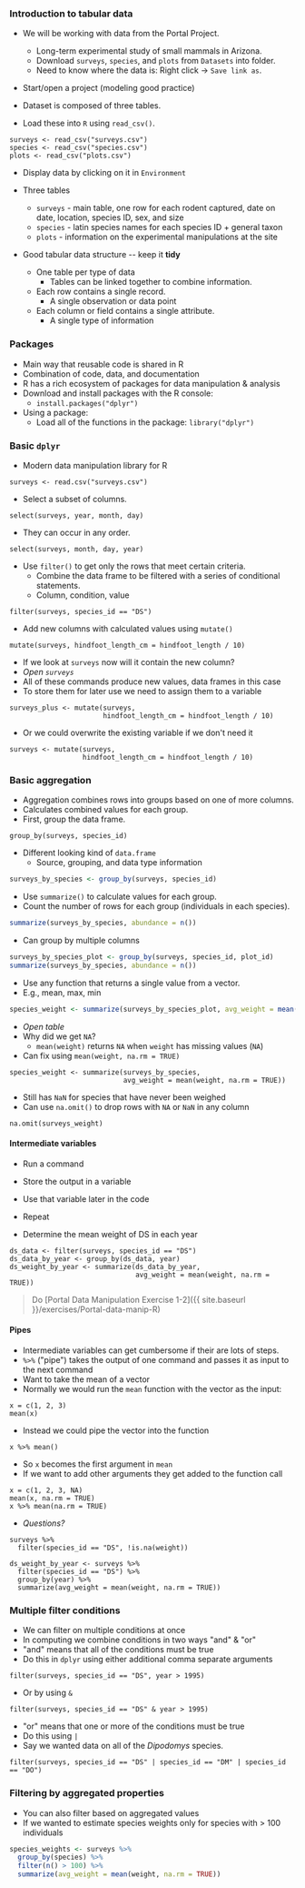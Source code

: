 ### Introduction to tabular data

* We will be working with data from the Portal Project.
    * Long-term experimental study of small mammals in Arizona.
    * Download `surveys`, `species`, and `plots` from `Datasets` into folder.
    * Need to know where the data is: Right click -> `Save link as`.

* Start/open a project (modeling good practice)

* Dataset is composed of three tables.
* Load these into `R` using `read_csv()`.

```
surveys <- read_csv("surveys.csv")
species <- read_csv("species.csv")
plots <- read_csv("plots.csv")
```

* Display data by clicking on it in `Environment`
* Three tables
    * `surveys` - main table, one row for each rodent captured, date on date,
      location, species ID, sex, and size
    * `species` - latin species names for each species ID + general taxon
    * `plots` - information on the experimental manipulations at the site

* Good tabular data structure -- keep it **tidy**
    * One table per type of data
        * Tables can be linked together to combine information.
    * Each row contains a single record.
        * A single observation or data point
    * Each column or field contains a single attribute.
        * A single type of information

### Packages

* Main way that reusable code is shared in R
* Combination of code, data, and documentation
* R has a rich ecosystem of packages for data manipulation & analysis
* Download and install packages with the R console:
    * `install.packages("dplyr")`
* Using a package:
    * Load all of the functions in the package: `library("dplyr")`

### Basic `dplyr`

* Modern data manipulation library for R

```
surveys <- read.csv("surveys.csv")
```

* Select a subset of columns.

```
select(surveys, year, month, day)
```

* They can occur in any order.

```
select(surveys, month, day, year)
```

* Use `filter()` to get only the rows that meet certain criteria.
    * Combine the data frame to be filtered with a series of conditional statements.
    * Column, condition, value
  
```
filter(surveys, species_id == "DS")
```

* Add new columns with calculated values using `mutate()`

```
mutate(surveys, hindfoot_length_cm = hindfoot_length / 10)
```

* If we look at `surveys` now will it contain the new column?
* *Open `surveys`*
* All of these commands produce new values, data frames in this case
* To store them for later use we need to assign them to a variable

```
surveys_plus <- mutate(surveys,
                       hindfoot_length_cm = hindfoot_length / 10)
```

* Or we could overwrite the existing variable if we don't need it

```
surveys <- mutate(surveys,
                  hindfoot_length_cm = hindfoot_length / 10)
```

### Basic aggregation

* Aggregation combines rows into groups based on one of more columns.
* Calculates combined values for each group.
* First, group the data frame.

```
group_by(surveys, species_id)
```

* Different looking kind of `data.frame`
    * Source, grouping, and data type information

```r
surveys_by_species <- group_by(surveys, species_id)
```

* Use `summarize()` to calculate values for each group.
* Count the number of rows for each group (individuals in each species).

```r
summarize(surveys_by_species, abundance = n())
```

* Can group by multiple columns

```r
surveys_by_species_plot <- group_by(surveys, species_id, plot_id)
summarize(surveys_by_species, abundance = n())
```

* Use any function that returns a single value from a vector.
* E.g., mean, max, min

```r
species_weight <- summarize(surveys_by_species_plot, avg_weight = mean(weight))
```

* *Open table*
* Why did we get `NA`?
    * `mean(weight)` returns `NA` when `weight` has missing values (`NA`)
* Can fix using `mean(weight, na.rm = TRUE)`

```
species_weight <- summarize(surveys_by_species,
                            avg_weight = mean(weight, na.rm = TRUE))
```

* Still has `NaN` for species that have never been weighed
* Can use `na.omit()` to drop rows with `NA` or `NaN` in any column

```
na.omit(surveys_weight)
```

#### Intermediate variables

* Run a command
* Store the output in a variable
* Use that variable later in the code
* Repeat

* Determine the mean weight of DS in each year

```
ds_data <- filter(surveys, species_id == "DS")
ds_data_by_year <- group_by(ds_data, year)
ds_weight_by_year <- summarize(ds_data_by_year,
                               avg_weight = mean(weight, na.rm = TRUE))
```

> Do [Portal Data Manipulation Exercise 1-2]({{ site.baseurl }}/exercises/Portal-data-manip-R)

#### Pipes

* Intermediate variables can get cumbersome if their are lots of steps.
* `%>%` ("pipe") takes the output of one command and passes it as input to the
  next command
* Want to take the mean of a vector
* Normally we would run the `mean` function with the vector as the input:

```
x = c(1, 2, 3)
mean(x)
```

* Instead we could pipe the vector into the function

```
x %>% mean()
```

* So `x` becomes the first argument in `mean`
* If we want to add other arguments they get added to the function call

```
x = c(1, 2, 3, NA)
mean(x, na.rm = TRUE)
x %>% mean(na.rm = TRUE)
```

* *Questions?*

```
surveys %>%
  filter(species_id == "DS", !is.na(weight))
```

```
ds_weight_by_year <- surveys %>%
  filter(species_id == "DS") %>%
  group_by(year) %>%
  summarize(avg_weight = mean(weight, na.rm = TRUE))
```

### Multiple filter conditions

* We can filter on multiple conditions at once
* In computing we combine conditions in two ways "and" & "or"
* "and" means that all of the conditions must be true
* Do this in `dplyr` using either additional comma separate arguments

```
filter(surveys, species_id == "DS", year > 1995)
```

* Or by using `&`

```
filter(surveys, species_id == "DS" & year > 1995)
```

* "or" means that one or more of the conditions must be true
* Do this using `|`
* Say we wanted data on all of the *Dipodomys* species.

```
filter(surveys, species_id == "DS" | species_id == "DM" | species_id == "DO")
```

### Filtering by aggregated properties

* You can also filter based on aggregated values
* If we wanted to estimate species weights only for species with > 100 individuals

```r
species_weights <- surveys %>%
  group_by(species) %>%
  filter(n() > 100) %>%
  summarize(avg_weight = mean(weight, na.rm = TRUE))
```